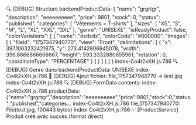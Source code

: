 🔍 [DEBUG] Structure backendProductData: {
  "name": "grgrtgr",
  "description": "eeeeeeeeee",
  "price": 9801,
  "stock": 0,
  "status": "published",
  "categories": [
    "Vêtements > T-shirts"
  ],
  "sizes": [
    "XS",
    "S",
    "M",
    "L",
    "XL",
    "XXL",
    "3XL"
  ],
  "genre": "UNISEXE",
  "isReadyProduct": false,
  "colorVariations": [
    {
      "name": "dzdzdz",
      "colorCode": "#000000",
      "images": [
        {
          "fileId": "1757347940770",
          "view": "Front",
          "delimitations": [
            {
              "x": 397.1063232421875,
              "y": 273.4142806945078,
              "width": 396.6666666666667,
              "height": 593.3332880655961,
              "rotation": 0,
              "coordinateType": "PERCENTAGE"
            }
          ]
        }
      ]
    }
  ]
}
index-Co4t2xXH.js:786 🔍 [DEBUG] Genre dans backendProductData: UNISEXE
index-Co4t2xXH.js:786 📎 [DEBUG] Ajout fichier: file_1757347940770 -> test.jpg
index-Co4t2xXH.js:786 🔍 [DEBUG] FormData contents:
index-Co4t2xXH.js:786   productData: {"name":"grgrtgr","description":"eeeeeeeeee","price":9801,"stock":0,"status":"published","categories...
index-Co4t2xXH.js:786   file_1757347940770: File(test.jpg, 100443 bytes)
index-Co4t2xXH.js:786 ✅ [ProductService] Produit créé avec succès (format direct)